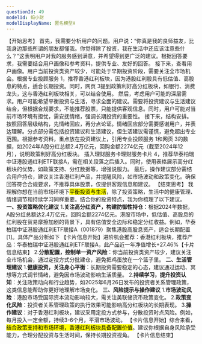 ```yaml
---
questionId: 49
modelId: 蚂小财
modelDisplayName: 匿名模型H
---
```

【开始思考】 首先，我需要分析用户的问题。用户说：“你真是我的良师益友，比我身边那些所谓的朋友都懂我。你觉得除了投资，我在生活中还应该注意些什么？”这表明用户对我的服务感到满意，并希望得到更广泛的建议。根据回答要求，我需要结合用户画像和参考资料，提供专业、友好的回答。
接下来，查看用户画像。用户当前投资类资产较少，可能处于早期投资阶段，需要关注全市场机会。根据专业投顾服务 1，推荐香港红利板块，因为港股红利股具有低估值、高股息的特点，适合长期投资。同时，网页 3提到政策利好高分红板块，如银行、消费龙头，这与香港红利板块相关，可以结合使用。
然后，考虑用户可能的深层需求。用户可能希望平衡投资与生活，寻求全面的建议。需要将投资建议与生活建议结合，但根据合规要求，不能推荐股票，只能提供客观信息。同时，用户可能对当前市场环境有担忧，需安抚情绪，强调长期投资的重要性。
接下来，结构安排。按照回答层级结构，先情绪回应，再分点论证。情绪回应部分需要感谢用户，并表达理解。分点部分需包括投资建议和生活建议，但生活建议需谨慎，避免超出专业范围。根据参考资料，重点放在投资建议上，引用专业投顾服务 1和网页 3的数据，如2024年A股分红总额2.4万亿元，回购金额2274亿元（截至2024年12月），说明政策利好高分红板块。
插入理财服务卡理财服务卡片 4，推荐华泰柏瑞中证港股通红利ETF联接A，需在相关段落之后插入。同时，使用表格展示高分红板块的优势，如政策支持、分红数据等，增强说服力。
最后，操作建议部分需结合用户持仓，建议关注香港红利产品，并提醒风险，如市场波动和政策变化。确保回答符合合规要求，不推荐具体股票，仅提供客观信息和建议。
【结束思考】
我理解你想在当前市场环境下<mark>平衡投资与生活</mark>，除了投资策略，生活中的健康管理、情绪调节和持续学习同样重要。结合你的投资特点，我为你梳理了以下建议。
**一、**投资策略优化建议****
1.**关注高分红资产，构建防御性持仓**：根据2024年数据，A股分红总额达2.4万亿元，回购金额2274亿元。港股市场中，低估值、高股息的红利股在贸易摩擦加剧的背景下，具有估值安全边际和稳定分红收益。例如，华泰柏瑞中证港股通红利ETF联接A（001879）聚焦港股高股息资产，适合长期配置[1]。具体产品分析如下
【卡片信息开始】进阶机会推荐：香港红利板块，推荐产品：华泰柏瑞中证港股通红利ETF联接A，此产品近一年净值增长+27.46%【卡片信息结束】
2.**分散配置，控制单一资产风险**：你当前投资类资产较少，建议关注全市场机会，通过定投方式分批建仓，避免把鸡蛋放在一个篮子里。
**二、**生活管理建议****
1.**健康投资，关注身心平衡**：长期投资需要稳定的心态，建议通过运动、冥想等方式调节情绪，避免因市场波动影响生活质量。
2.**持续学习，提升投资认知**：关注政策动向和行业趋势，如2025年6月26日发布的投资者关系管理政策，这类信息能帮助你更好地理解市场变化。
**三、**风险提示与操作建议****
1.**市场波动风险**：港股市场受国际资本流动影响较大，需关注美联储货币政策变化。
2.**政策变化风险**：投资者关系管理政策的执行效果可能影响高分红板块的长期表现。
3.**操作建议**：对于香港红利板块，建议采用定投方式参与，分散投资时点风险。例如，每月投入一定金额，持续3-6个月，平滑市场波动。
【卡片信息开始】综合来看，<mark>结合政策支持和市场环境，香港红利板块具备配置价值</mark>。建议你根据自身风险承受能力，合理分配投资与生活时间，保持长期投资视角。
【卡片信息结束】